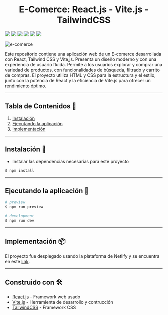 <h1 align="center"> E-Comerce: React.js - Vite.js - TailwindCSS </h1>

<img src = "https://img.shields.io/badge/React.js-1c2c4c?style=flat&logo=react&logoColor=%2361DAFB"> <img src = "https://img.shields.io/badge/Javascript-%23323330.svg?style=flat&logo=javascript&logoColor=%23F7DF1E"> <img src = "https://img.shields.io/badge/Vite.js-%23646CFF.svg?style=flat&logo=vite&logoColor=white"> <img src="https://img.shields.io/badge/TailwindCSS-%2338B2AC.svg?style=flat&logo=tailwind-css&logoColor=white"> <img src="https://img.shields.io/badge/CSS3-1572B6?style=flat&logo=css3&logoColor=white"> <img src="https://img.shields.io/badge/HTML5-E34F26?style=flat&logo=html5&logoColor=white">

![e-comerce](https://github.com/chriscodex/E-comerce-React-Tailwind-Vite/assets/106860308/8b14e00f-de35-450d-ad3b-0e59038a3361)

Este repositorio contiene una aplicación web de un E-comerce desarrollada con React, Tailwind CSS y Vite,js. Presenta un diseño moderno y con una experiencia de usuario fluida. Permite a los usuarios explorar y comprar una variedad de productos, con funcionalidades de búsqueda, filtrado y carrito de compras. El proyecto utiliza HTML y CSS para la estructura y el estilo, junto con la potencia de React y la eficiencia de Vite.js para ofrecer un rendimiento óptimo.

---

## **Tabla de Contenidos** 📖  
1. [Instalación](#instalación-)
2. [Ejecutando la aplicación](#ejecutando-la-aplicación-)
3. [Implementación](#implementación-)

---

## **Instalación** 🔧

- Instalar las dependencias necesarias para este proyecto
```bash
$ npm install
```

---

## **Ejecutando la aplicación** 🚀

```bash
# preview
$ npm run preview

# development
$ npm run dev
```

---

## Implementación 📦
El proyecto fue desplegado usando la plataforma de Netlify y se encuentra en este [link](https://singular-stroopwafel-feb937.netlify.app/).

---

## Construido con 🛠️

* [React.js](https://react.dev/) - Framework web usado
* [Vite.js](https://vitejs.dev/) - Herramienta de desarrollo y contrucción
* [TailwindCSS](https://tailwindcss.com/) - Framework CSS
